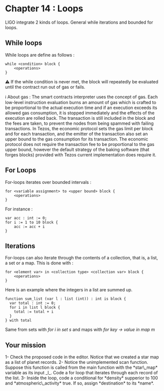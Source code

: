 # Chapter 14 : Loops

<dialog character="pilot">Captain, now that we left the atmosphere of earth, we should scan nearby star systems for alien activity. We know that the Xenomorphs like planets with high density, usually above 100 g/cm³ and that their machines trigger atmospheric activity. You should trigger a scan with these parameters.</dialog>

LIGO integrate 2 kinds of loops. General while iterations and bounded for loops.

## While loops

While loops are define as follows :

```
while <condition> block {
    <operations>
}
```

⚠️ If the while condition is never met, the block will repeatedly be evaluated until the contract run out of gas or fails.

ℹ️ About gas : The smart contracts interpreter uses the concept of gas. Each low-level instruction evaluation burns an amount of gas which is crafted to be proportional to the actual execution time and if an execution exceeds its allowed gas consumption, it is stopped immediately and the effects of the execution are rolled back. The transaction is still included in the block and the fees are taken, to prevent the nodes from being spammed with failing transactions. In Tezos, the economic protocol sets the gas limit per block and for each transaction, and the emitter of the transaction also set an upper bound to the gas consumption for its transaction. The economic protocol does not require the transaction fee to be proportional to the gas upper bound, however the default strategy of the baking software (that forges blocks) provided with Tezos current implementation does require it.

## For Loops

For-loops iterates over bounded intervals :

```
for <variable assignment> to <upper bound> block {
    <operations>
}
```

For instance :

```
var acc : int := 0;
for i := 1 to 10 block {
    acc := acc + i
}
```

## Iterations

For-loops can also iterate through the contents of a collection, that is, a list, a set or a map. This is done with :

```
for <element var> in <collection type> <collection var> block {
    <operations>
}
```

Here is an example where the integers in a list are summed up.

```
function sum_list (var l : list (int)) : int is block {
  var total : int := 0;
  for i in list l block {
    total := total + i
  }
} with total
```

Same from sets with _for i in set s_ and maps with _for key -> value in map m_

## Your mission

<!-- prettier-ignore -->1- Check the proposed code in the editor. Notice that we created a star map as a list of planet records.

<!-- prettier-ignore -->2- Notice the unimplemented scan function. Suppose this function is called from the main function with the *star\_map* variable as its input _l_. Code a for loop that iterates through each record of the list.

<!-- prettier-ignore -->3- Inside the loop, code a conditional for *density* supperior to 100 and *atmospheric\_activity* true. If so, assign *destination* to its *name*.
